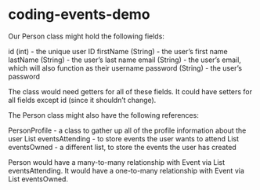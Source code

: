 # coding-events-demo

Our Person class might hold the following fields:

  id (int) - the unique user ID
  firstName (String) - the user’s first name
  lastName (String) - the user’s last name
  email (String) - the user’s email, which will also function as their username
  password (String) - the user’s password

The class would need getters for all of these fields. It could have setters for all fields except id (since it shouldn’t change).

The Person class might also have the following references:

  PersonProfile - a class to gather up all of the profile information about the user
  List<Events> eventsAttending - to store events the user wants to attend
  List<Events> eventsOwned - a different list, to store the events the user has created

Person would have a many-to-many relationship with Event via List<Events> eventsAttending. 
It would have a one-to-many relationship with Event via List<Events> eventsOwned.
